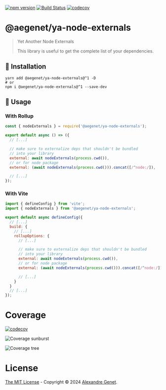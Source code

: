 [![npm version](https://img.shields.io/npm/v/@aegenet/ya-node-externals.svg)](https://www.npmjs.com/package/@aegenet/ya-node-externals)
[![Build Status](https://github.com/aegenet/ya-node-externals/actions/workflows/ci.yml/badge.svg)](https://github.com/aegenet/ya-node-externals/actions)
[![codecov](https://codecov.io/gh/aegenet/ya-node-externals/branch/main/graph/badge.svg?token=O10QZZZVRP)](https://codecov.io/gh/aegenet/ya-node-externals)
<br />

# @aegenet/ya-node-externals

> Yet Another Node Externals
>
> This library is useful to get the complete list of your dependencies.

## 💾 Installation

```shell
yarn add @aegenet/ya-node-externals@^1 -D
# or
npm i @aegenet/ya-node-externals@^1 --save-dev
```

## 📝 Usage

### With Rollup

```js rollup.config.js
const { nodeExternals } = require('@aegenet/ya-node-externals');

export default async () => ({
  // [...]

  // make sure to externalize deps that shouldn't be bundled
  // into your library
  external: await nodeExternals(process.cwd()),
  // or for node package
  external: (await nodeExternals(process.cwd())).concat([/^node:/]),

  // [...]
});   
```

### With Vite

```js vite.config.js
import { defineConfig } from 'vite';
import { nodeExternals } from '@aegenet/ya-node-externals';

export default async defineConfig({
  // [...]
  build: {
    // [...]
    rollupOptions: {
      // [...]

      // make sure to externalize deps that shouldn't be bundled
      // into your library
      external: await nodeExternals(process.cwd()),
      // or for node package
      external: (await nodeExternals(process.cwd())).concat([/^node:/]),

      // [...]
    }
  }
  // [...]
});
```

# Coverage
[![codecov](https://codecov.io/gh/aegenet/ya-node-externals/branch/main/graph/badge.svg?token=O10QZZZVRP)](https://codecov.io/gh/aegenet/ya-node-externals)

![Coverage sunburst](https://codecov.io/gh/aegenet/ya-node-externals/branch/main/graphs/sunburst.svg?token=O10QZZZVRP)

![Coverage tree](https://codecov.io/gh/aegenet/ya-node-externals/branch/main/graphs/tree.svg?token=O10QZZZVRP)

# License

[The MIT License](LICENSE) - Copyright © 2024 [Alexandre Genet](https://github.com/aegenet).

